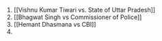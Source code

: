 1. [[Vishnu Kumar Tiwari vs. State of Uttar Pradesh]]
2. [[Bhagwat Singh vs Commissioner of Police]]
3. [[Hemant Dhasmana vs CBI]]
4. 